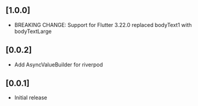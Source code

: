 ## [1.0.0]

* BREAKING CHANGE: Support for Flutter 3.22.0 replaced bodyText1 with bodyTextLarge

## [0.0.2]

* Add AsyncValueBuilder for riverpod

## [0.0.1]

* Initial release
